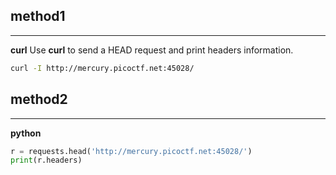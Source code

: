 ## method1
---
**curl**
Use **curl** to send a HEAD request and print headers information.
```bash
curl -I http://mercury.picoctf.net:45028/

```


## method2
---
**python**
```python
r = requests.head('http://mercury.picoctf.net:45028/')
print(r.headers)

```
